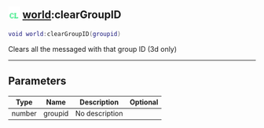 ## <img src="../../.gitbook/assets/client.png" width="24" height=24 /> [world](https://iaswiki.rawr.dev/readme/world):clearGroupID

```lua
void world:clearGroupID(groupid)
```

Clears all the messaged with that group ID (3d only)

------
## Parameters

| Type   | Name | Description | Optional |
| ------ | ---- | ----------- | -------: |
| number | groupid | No description |  |

